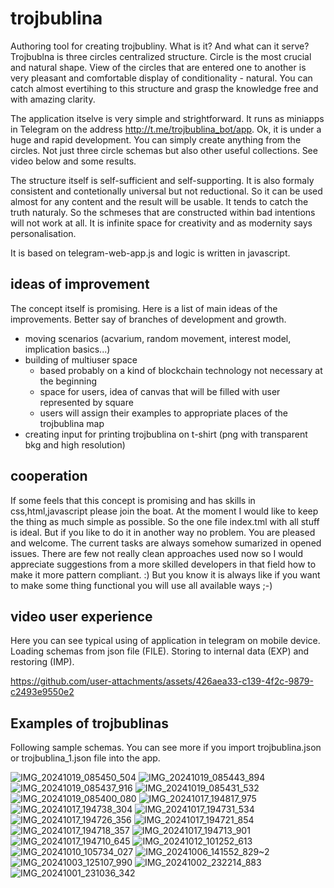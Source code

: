 # trojbublina
Authoring tool for creating trojbubliny. What is it? And what can it serve?
Trojbublna is three circles centralized structure. Circle is the most crucial
and natural shape. View of the circles that are entered one to another is very
pleasant and comfortable display of conditionality - natural.  You can catch almost
evertihing to this structure and grasp the knowledge free and with amazing clarity.

The application itselve is very simple and strightforward. It runs as miniapps in Telegram
on the address http://t.me/trojbublina_bot/app. Ok, it is under a huge and rapid development. You can simply
create anything from the circles. Not just three circle schemas but also other useful
collections. See video below and some results.

The structure itself is self-sufficient and self-supporting. It is also formaly consistent
and contetionally universal but not reductional. So it can be used almost for any content
and the result will be usable. It tends to catch the truth naturaly. So the schmeses that are 
constructed within bad intentions will not work at all. It is infinite space for creativity
and as modernity says personalisation.  

It is based on telegram-web-app.js and logic is written in javascript.

## ideas of improvement

The concept itself is promising. Here is a list of main ideas of the improvements. Better say of branches
of development and growth. 
- moving scenarios (acvarium, random movement, interest model, implication basics...)
- building of multiuser space 
  - based probably on a kind of blockchain technology not necessary at the beginning
  - space for users, idea of canvas that will be filled with user represented by square
  - users will assign their examples to appropriate places of the trojbublina map
- creating input for printing trojbublina on t-shirt (png with transparent bkg and high resolution) 


## cooperation

If some feels that this concept is promising and has skills in css,html,javascript please join
the boat. At the moment I would like to keep the thing as much simple as possible. 
So the one file index.tml with all stuff is ideal. But if you like to do it in another way no problem.
You are pleased and welcome.
The current tasks are always somehow sumarized in opened issues.
There are few not really clean approaches used now so I would appreciate suggestions from a more skilled 
developers in that field how to make it more pattern compliant. :) But you know it is always like if you want to 
make some thing functional you will use all available ways ;-)

## video user experience
Here you can see typical using of application in telegram on mobile device. Loading schemas from json file (FILE).
Storing to internal data (EXP) and restoring (IMP). 



https://github.com/user-attachments/assets/426aea33-c139-4f2c-9879-c2493e9550e2



## Examples of trojbublinas

Following sample schemas. You can see more if you import trojbublina.json or trojbublina_1.json file into the app.

![IMG_20241019_085450_504](https://github.com/user-attachments/assets/b353fa19-4675-4f39-847b-5e0052e4b12c)
![IMG_20241019_085443_894](https://github.com/user-attachments/assets/d9c37127-f1f1-4337-99d6-46d0aa068809)
![IMG_20241019_085437_916](https://github.com/user-attachments/assets/ba80b471-c7e7-4231-bd59-1657f61a1f3e)
![IMG_20241019_085431_532](https://github.com/user-attachments/assets/beda628e-28ac-4b8d-80e3-4c81e3c85eae)
![IMG_20241019_085400_080](https://github.com/user-attachments/assets/9157baae-3ff6-481e-85c1-ea3cb05a66c3)
![IMG_20241017_194817_975](https://github.com/user-attachments/assets/fd03e405-4737-4178-9e6b-a0028476788b)
![IMG_20241017_194738_304](https://github.com/user-attachments/assets/fc44abdb-7506-46d5-a316-97de9c9e629e)
![IMG_20241017_194731_534](https://github.com/user-attachments/assets/3c5a4b92-0ef9-4c0e-9f08-a16b7cc425db)
![IMG_20241017_194726_356](https://github.com/user-attachments/assets/7ac055b3-dbf3-48d6-83cd-dd11ff33f387)
![IMG_20241017_194721_854](https://github.com/user-attachments/assets/76b5da92-c8ca-4d11-8ce9-7b8043050b31)
![IMG_20241017_194718_357](https://github.com/user-attachments/assets/dacbab02-b80e-4ecb-8c0c-7196d6f093b1)
![IMG_20241017_194713_901](https://github.com/user-attachments/assets/b4a99220-050e-44fe-947a-5e10f4c502f5)
![IMG_20241017_194710_645](https://github.com/user-attachments/assets/3fd4618c-417c-483c-bc6b-4d19d99a1653)
![IMG_20241012_101252_613](https://github.com/user-attachments/assets/09d4d1f8-b5f4-467e-be0b-5606f914f359)
![IMG_20241010_105734_027](https://github.com/user-attachments/assets/21bef3d4-18ab-40f6-97e7-680114063e23)
![IMG_20241006_141552_829~2](https://github.com/user-attachments/assets/9752dd90-da5c-4f1c-a81d-0b7e1ce9c7b3)
![IMG_20241003_125107_990](https://github.com/user-attachments/assets/8741f93f-3133-4c39-b0db-430e70cb7d9e)
![IMG_20241002_232214_883](https://github.com/user-attachments/assets/4835cc0a-add4-4077-b8ad-2621e04ed02e)
![IMG_20241001_231036_342](https://github.com/user-attachments/assets/8d337a22-0709-4f36-b46d-57881acc45b5)
